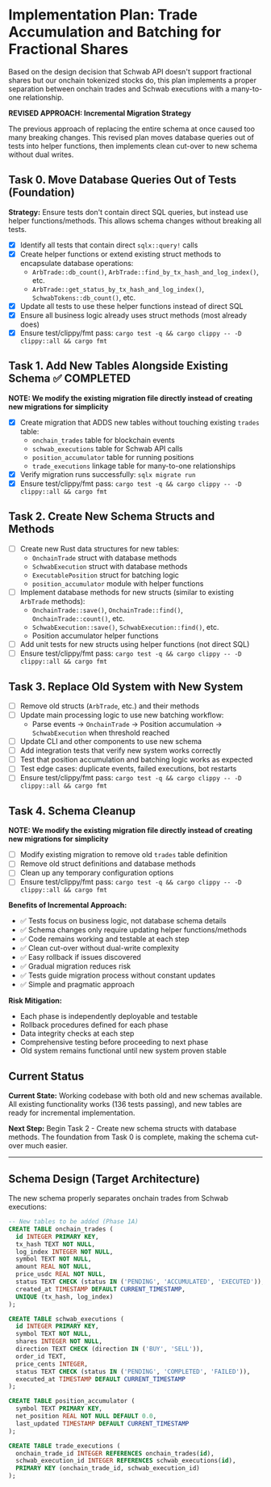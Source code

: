 # Implementation Plan: Trade Accumulation and Batching for Fractional Shares

Based on the design decision that Schwab API doesn't support fractional shares but our onchain tokenized stocks do, this plan implements a proper separation between onchain trades and Schwab executions with a many-to-one relationship.

**REVISED APPROACH: Incremental Migration Strategy**

The previous approach of replacing the entire schema at once caused too many breaking changes. This revised plan moves database queries out of tests into helper functions, then implements clean cut-over to new schema without dual writes.

## Task 0. Move Database Queries Out of Tests (Foundation)

**Strategy:** Ensure tests don't contain direct SQL queries, but instead use helper functions/methods. This allows schema changes without breaking all tests.

- [x] Identify all tests that contain direct `sqlx::query!` calls
- [x] Create helper functions or extend existing struct methods to encapsulate database operations:
  - `ArbTrade::db_count()`, `ArbTrade::find_by_tx_hash_and_log_index()`, etc.
  - `ArbTrade::get_status_by_tx_hash_and_log_index()`, `SchwabTokens::db_count()`, etc.
- [x] Update all tests to use these helper functions instead of direct SQL
- [x] Ensure all business logic already uses struct methods (most already does)
- [x] Ensure test/clippy/fmt pass: `cargo test -q && cargo clippy -- -D clippy::all && cargo fmt`

## Task 1. Add New Tables Alongside Existing Schema ✅ COMPLETED

**NOTE: We modify the existing migration file directly instead of creating new migrations for simplicity**

- [x] Create migration that ADDS new tables without touching existing `trades` table:
  - `onchain_trades` table for blockchain events
  - `schwab_executions` table for Schwab API calls  
  - `position_accumulator` table for running positions
  - `trade_executions` linkage table for many-to-one relationships
- [x] Verify migration runs successfully: `sqlx migrate run`
- [x] Ensure test/clippy/fmt pass: `cargo test -q && cargo clippy -- -D clippy::all && cargo fmt`

## Task 2. Create New Schema Structs and Methods

- [ ] Create new Rust data structures for new tables:
  - `OnchainTrade` struct with database methods
  - `SchwabExecution` struct with database methods
  - `ExecutablePosition` struct for batching logic
  - `position_accumulator` module with helper functions
- [ ] Implement database methods for new structs (similar to existing `ArbTrade` methods):
  - `OnchainTrade::save()`, `OnchainTrade::find()`, `OnchainTrade::count()`, etc.
  - `SchwabExecution::save()`, `SchwabExecution::find()`, etc.
  - Position accumulator helper functions
- [ ] Add unit tests for new structs using helper functions (not direct SQL)
- [ ] Ensure test/clippy/fmt pass: `cargo test -q && cargo clippy -- -D clippy::all && cargo fmt`

## Task 3. Replace Old System with New System

- [ ] Remove old structs (`ArbTrade`, etc.) and their methods
- [ ] Update main processing logic to use new batching workflow:
  - Parse events → `OnchainTrade` → Position accumulation → `SchwabExecution` when threshold reached
- [ ] Update CLI and other components to use new schema
- [ ] Add integration tests that verify new system works correctly
- [ ] Test that position accumulation and batching logic works as expected
- [ ] Test edge cases: duplicate events, failed executions, bot restarts
- [ ] Ensure test/clippy/fmt pass: `cargo test -q && cargo clippy -- -D clippy::all && cargo fmt`

## Task 4. Schema Cleanup

**NOTE: We modify the existing migration file directly instead of creating new migrations for simplicity**

- [ ] Modify existing migration to remove old `trades` table definition
- [ ] Remove old struct definitions and database methods
- [ ] Clean up any temporary configuration options
- [ ] Ensure test/clippy/fmt pass: `cargo test -q && cargo clippy -- -D clippy::all && cargo fmt`

**Benefits of Incremental Approach:**
- ✅ Tests focus on business logic, not database schema details
- ✅ Schema changes only require updating helper functions/methods
- ✅ Code remains working and testable at each step
- ✅ Clean cut-over without dual-write complexity
- ✅ Easy rollback if issues discovered
- ✅ Gradual migration reduces risk
- ✅ Tests guide migration process without constant updates
- ✅ Simple and pragmatic approach

**Risk Mitigation:**
- Each phase is independently deployable and testable
- Rollback procedures defined for each phase
- Data integrity checks at each step
- Comprehensive testing before proceeding to next phase
- Old system remains functional until new system proven stable

## Current Status

**Current State:** Working codebase with both old and new schemas available. All existing functionality works (136 tests passing), and new tables are ready for incremental implementation.

**Next Step:** Begin Task 2 - Create new schema structs with database methods. The foundation from Task 0 is complete, making the schema cut-over much easier.

---

## Schema Design (Target Architecture)

The new schema properly separates onchain trades from Schwab executions:

```sql
-- New tables to be added (Phase 1A)
CREATE TABLE onchain_trades (
  id INTEGER PRIMARY KEY,
  tx_hash TEXT NOT NULL,
  log_index INTEGER NOT NULL,
  symbol TEXT NOT NULL,
  amount REAL NOT NULL,
  price_usdc REAL NOT NULL,
  status TEXT CHECK (status IN ('PENDING', 'ACCUMULATED', 'EXECUTED')),
  created_at TIMESTAMP DEFAULT CURRENT_TIMESTAMP,
  UNIQUE (tx_hash, log_index)
);

CREATE TABLE schwab_executions (
  id INTEGER PRIMARY KEY,
  symbol TEXT NOT NULL,
  shares INTEGER NOT NULL,
  direction TEXT CHECK (direction IN ('BUY', 'SELL')),
  order_id TEXT,
  price_cents INTEGER,
  status TEXT CHECK (status IN ('PENDING', 'COMPLETED', 'FAILED')),
  executed_at TIMESTAMP DEFAULT CURRENT_TIMESTAMP
);

CREATE TABLE position_accumulator (
  symbol TEXT PRIMARY KEY,
  net_position REAL NOT NULL DEFAULT 0.0,
  last_updated TIMESTAMP DEFAULT CURRENT_TIMESTAMP
);

CREATE TABLE trade_executions (
  onchain_trade_id INTEGER REFERENCES onchain_trades(id),
  schwab_execution_id INTEGER REFERENCES schwab_executions(id),
  PRIMARY KEY (onchain_trade_id, schwab_execution_id)
);
```
